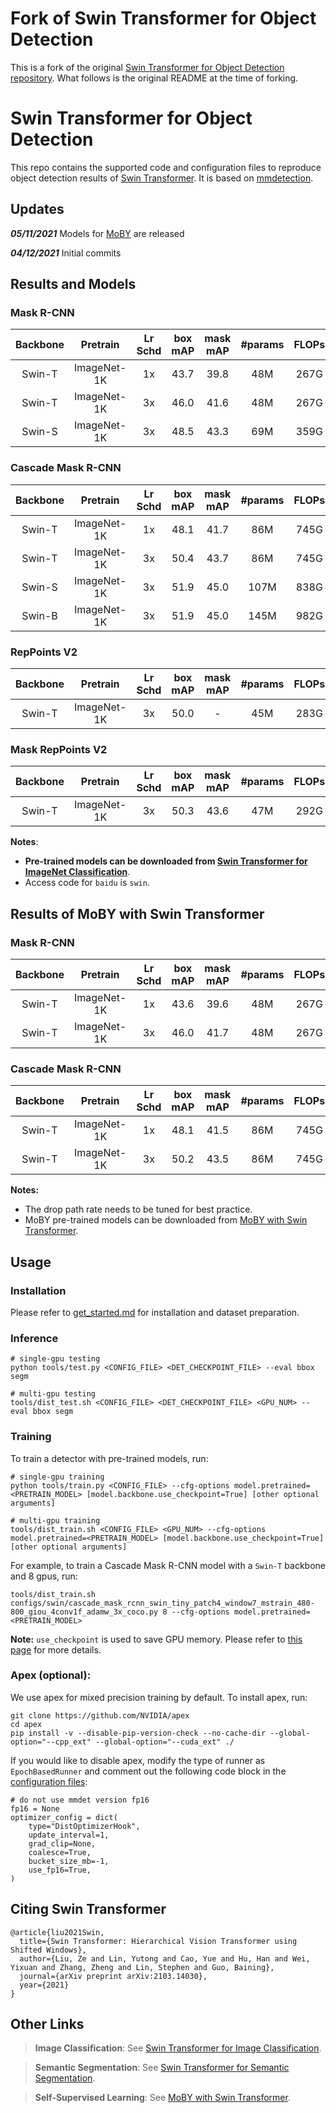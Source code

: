 # Fork of Swin Transformer for Object Detection
This is a fork of the original [Swin Transformer for Object Detection repository](https://github.com/SwinTransformer/Swin-Transformer-Object-Detection). What follows is the original README at the time of forking.

# Swin Transformer for Object Detection

This repo contains the supported code and configuration files to reproduce object detection results of [Swin Transformer](https://arxiv.org/pdf/2103.14030.pdf). It is based on [mmdetection](https://github.com/open-mmlab/mmdetection).

## Updates

***05/11/2021*** Models for [MoBY](https://github.com/SwinTransformer/Transformer-SSL) are released

***04/12/2021*** Initial commits

## Results and Models

### Mask R-CNN

| Backbone | Pretrain | Lr Schd | box mAP | mask mAP | #params | FLOPs | config | log | model |
| :---: | :---: | :---: | :---: | :---: | :---: | :---: | :---: | :---: |:---: |
| Swin-T | ImageNet-1K | 1x | 43.7 | 39.8 | 48M | 267G | [config](configs/swin/mask_rcnn_swin_tiny_patch4_window7_mstrain_480-800_adamw_1x_coco.py) | [github](https://github.com/SwinTransformer/storage/releases/download/v1.0.3/mask_rcnn_swin_tiny_patch4_window7_1x.log.json)/[baidu](https://pan.baidu.com/s/1bYZk7BIeFEozjRNUesxVWg) | [github](https://github.com/SwinTransformer/storage/releases/download/v1.0.3/mask_rcnn_swin_tiny_patch4_window7_1x.pth)/[baidu](https://pan.baidu.com/s/19UOW0xl0qc-pXQ59aFKU5w) |
| Swin-T | ImageNet-1K | 3x | 46.0 | 41.6 | 48M | 267G | [config](configs/swin/mask_rcnn_swin_tiny_patch4_window7_mstrain_480-800_adamw_3x_coco.py) | [github](https://github.com/SwinTransformer/storage/releases/download/v1.0.2/mask_rcnn_swin_tiny_patch4_window7.log.json)/[baidu](https://pan.baidu.com/s/1Te-Ovk4yaavmE4jcIOPAaw) | [github](https://github.com/SwinTransformer/storage/releases/download/v1.0.2/mask_rcnn_swin_tiny_patch4_window7.pth)/[baidu](https://pan.baidu.com/s/1YpauXYAFOohyMi3Vkb6DBg) |
| Swin-S | ImageNet-1K | 3x | 48.5 | 43.3 | 69M | 359G | [config](configs/swin/mask_rcnn_swin_small_patch4_window7_mstrain_480-800_adamw_3x_coco.py) | [github](https://github.com/SwinTransformer/storage/releases/download/v1.0.2/mask_rcnn_swin_small_patch4_window7.log.json)/[baidu](https://pan.baidu.com/s/1ymCK7378QS91yWlxHMf1yw) | [github](https://github.com/SwinTransformer/storage/releases/download/v1.0.2/mask_rcnn_swin_small_patch4_window7.pth)/[baidu](https://pan.baidu.com/s/1V4w4aaV7HSjXNFTOSA6v6w) |

### Cascade Mask R-CNN

| Backbone | Pretrain | Lr Schd | box mAP | mask mAP | #params | FLOPs | config | log | model |
| :---: | :---: | :---: | :---: | :---: | :---: | :---: | :---: | :---: |:---: |
| Swin-T | ImageNet-1K | 1x | 48.1 | 41.7 | 86M | 745G | [config](configs/swin/cascade_mask_rcnn_swin_tiny_patch4_window7_mstrain_480-800_giou_4conv1f_adamw_1x_coco.py) | [github](https://github.com/SwinTransformer/storage/releases/download/v1.0.3/cascade_mask_rcnn_swin_tiny_patch4_window7_1x.log.json)/[baidu](https://pan.baidu.com/s/1x4vnorYZfISr-d_VUSVQCA) | [github](https://github.com/SwinTransformer/storage/releases/download/v1.0.3/cascade_mask_rcnn_swin_tiny_patch4_window7_1x.pth)/[baidu](https://pan.baidu.com/s/1vFwbN1iamrtwnQSxMIW4BA) |
| Swin-T | ImageNet-1K | 3x | 50.4 | 43.7 | 86M | 745G | [config](configs/swin/cascade_mask_rcnn_swin_tiny_patch4_window7_mstrain_480-800_giou_4conv1f_adamw_3x_coco.py) | [github](https://github.com/SwinTransformer/storage/releases/download/v1.0.2/cascade_mask_rcnn_swin_tiny_patch4_window7.log.json)/[baidu](https://pan.baidu.com/s/1GW_ic617Ak_NpRayOqPSOA) | [github](https://github.com/SwinTransformer/storage/releases/download/v1.0.2/cascade_mask_rcnn_swin_tiny_patch4_window7.pth)/[baidu](https://pan.baidu.com/s/1i-izBrODgQmMwTv6F6-x3A) |
| Swin-S | ImageNet-1K | 3x | 51.9 | 45.0 | 107M | 838G | [config](configs/swin/cascade_mask_rcnn_swin_small_patch4_window7_mstrain_480-800_giou_4conv1f_adamw_3x_coco.py) | [github](https://github.com/SwinTransformer/storage/releases/download/v1.0.2/cascade_mask_rcnn_swin_small_patch4_window7.log.json)/[baidu](https://pan.baidu.com/s/17Vyufk85vyocxrBT1AbavQ) | [github](https://github.com/SwinTransformer/storage/releases/download/v1.0.2/cascade_mask_rcnn_swin_small_patch4_window7.pth)/[baidu](https://pan.baidu.com/s/1Sv9-gP1Qpl6SGOF6DBhUbw) |
| Swin-B | ImageNet-1K | 3x | 51.9 | 45.0 | 145M | 982G | [config](configs/swin/cascade_mask_rcnn_swin_base_patch4_window7_mstrain_480-800_giou_4conv1f_adamw_3x_coco.py) | [github](https://github.com/SwinTransformer/storage/releases/download/v1.0.2/cascade_mask_rcnn_swin_base_patch4_window7.log.json)/[baidu](https://pan.baidu.com/s/1UZAR39g-0kE_aGrINwfVHg) | [github](https://github.com/SwinTransformer/storage/releases/download/v1.0.2/cascade_mask_rcnn_swin_base_patch4_window7.pth)/[baidu](https://pan.baidu.com/s/1tHoC9PMVnldQUAfcF6FT3A) |

### RepPoints V2

| Backbone | Pretrain | Lr Schd | box mAP | mask mAP | #params | FLOPs |
| :---: | :---: | :---: | :---: | :---: | :---: | :---: |
| Swin-T | ImageNet-1K | 3x | 50.0 | - | 45M | 283G |

### Mask RepPoints V2

| Backbone | Pretrain | Lr Schd | box mAP | mask mAP | #params | FLOPs |
| :---: | :---: | :---: | :---: | :---: | :---: | :---: |
| Swin-T | ImageNet-1K | 3x | 50.3 | 43.6 | 47M | 292G |

**Notes**: 

- **Pre-trained models can be downloaded from [Swin Transformer for ImageNet Classification](https://github.com/microsoft/Swin-Transformer)**.
- Access code for `baidu` is `swin`.

## Results of MoBY with Swin Transformer

### Mask R-CNN

| Backbone | Pretrain | Lr Schd | box mAP | mask mAP | #params | FLOPs | config | log | model |
| :---: | :---: | :---: | :---: | :---: | :---: | :---: | :---: | :---: |:---: |
| Swin-T | ImageNet-1K | 1x | 43.6 | 39.6 | 48M | 267G | [config](configs/swin/mask_rcnn_swin_tiny_patch4_window7_mstrain_480-800_adamw_1x_coco.py) | [github](https://github.com/SwinTransformer/storage/releases/download/v1.0.3/moby_mask_rcnn_swin_tiny_patch4_window7_1x.log.json)/[baidu](https://pan.baidu.com/s/1P5gCIfLUQ64jbVMOom0H3w) | [github](https://github.com/SwinTransformer/storage/releases/download/v1.0.3/moby_mask_rcnn_swin_tiny_patch4_window7_1x.pth)/[baidu](https://pan.baidu.com/s/1xGRihuIrGVreFKn5eJ6oTg) |
| Swin-T | ImageNet-1K | 3x | 46.0 | 41.7 | 48M | 267G | [config](configs/swin/mask_rcnn_swin_tiny_patch4_window7_mstrain_480-800_adamw_3x_coco.py) | [github](https://github.com/SwinTransformer/storage/releases/download/v1.0.3/moby_mask_rcnn_swin_tiny_patch4_window7_3x.log.json)/[baidu](https://pan.baidu.com/s/17WAhUmhAam1of3hXOu-wtA) | [github](https://github.com/SwinTransformer/storage/releases/download/v1.0.3/moby_mask_rcnn_swin_tiny_patch4_window7_3x.pth)/[baidu](https://pan.baidu.com/s/1MSj8cC1wlQU1QaXCdKrzeA) |

### Cascade Mask R-CNN

| Backbone | Pretrain | Lr Schd | box mAP | mask mAP | #params | FLOPs | config | log | model |
| :---: | :---: | :---: | :---: | :---: | :---: | :---: | :---: | :---: |:---: |
| Swin-T | ImageNet-1K | 1x | 48.1 | 41.5 | 86M | 745G | [config](configs/swin/cascade_mask_rcnn_swin_tiny_patch4_window7_mstrain_480-800_giou_4conv1f_adamw_1x_coco.py) | [github](https://github.com/SwinTransformer/storage/releases/download/v1.0.3/moby_cascade_mask_rcnn_swin_tiny_patch4_window7_1x.log.json)/[baidu](https://pan.baidu.com/s/1eOdq1rvi0QoXjc7COgiM7A) | [github](https://github.com/SwinTransformer/storage/releases/download/v1.0.3/moby_cascade_mask_rcnn_swin_tiny_patch4_window7_1x.pth)/[baidu](https://pan.baidu.com/s/1-gbY-LExbf0FgYxWWs8OPg) |
| Swin-T | ImageNet-1K | 3x | 50.2 | 43.5 | 86M | 745G | [config](configs/swin/cascade_mask_rcnn_swin_tiny_patch4_window7_mstrain_480-800_giou_4conv1f_adamw_3x_coco.py) | [github](https://github.com/SwinTransformer/storage/releases/download/v1.0.3/moby_cascade_mask_rcnn_swin_tiny_patch4_window7_3x.log.json)/[baidu](https://pan.baidu.com/s/1zEFXHYjEiXUCWF1U7HR5Zg) | [github](https://github.com/SwinTransformer/storage/releases/download/v1.0.3/moby_cascade_mask_rcnn_swin_tiny_patch4_window7_3x.pth)/[baidu](https://pan.baidu.com/s/1FMmW0GOpT4MKsKUrkJRgeg) |

**Notes:**

- The drop path rate needs to be tuned for best practice.
- MoBY pre-trained models can be downloaded from [MoBY with Swin Transformer](https://github.com/SwinTransformer/Transformer-SSL).

## Usage

### Installation

Please refer to [get_started.md](https://github.com/open-mmlab/mmdetection/blob/master/docs/get_started.md) for installation and dataset preparation.

### Inference
```
# single-gpu testing
python tools/test.py <CONFIG_FILE> <DET_CHECKPOINT_FILE> --eval bbox segm

# multi-gpu testing
tools/dist_test.sh <CONFIG_FILE> <DET_CHECKPOINT_FILE> <GPU_NUM> --eval bbox segm
```

### Training

To train a detector with pre-trained models, run:
```
# single-gpu training
python tools/train.py <CONFIG_FILE> --cfg-options model.pretrained=<PRETRAIN_MODEL> [model.backbone.use_checkpoint=True] [other optional arguments]

# multi-gpu training
tools/dist_train.sh <CONFIG_FILE> <GPU_NUM> --cfg-options model.pretrained=<PRETRAIN_MODEL> [model.backbone.use_checkpoint=True] [other optional arguments] 
```
For example, to train a Cascade Mask R-CNN model with a `Swin-T` backbone and 8 gpus, run:
```
tools/dist_train.sh configs/swin/cascade_mask_rcnn_swin_tiny_patch4_window7_mstrain_480-800_giou_4conv1f_adamw_3x_coco.py 8 --cfg-options model.pretrained=<PRETRAIN_MODEL> 
```

**Note:** `use_checkpoint` is used to save GPU memory. Please refer to [this page](https://pytorch.org/docs/stable/checkpoint.html) for more details.


### Apex (optional):
We use apex for mixed precision training by default. To install apex, run:
```
git clone https://github.com/NVIDIA/apex
cd apex
pip install -v --disable-pip-version-check --no-cache-dir --global-option="--cpp_ext" --global-option="--cuda_ext" ./
```
If you would like to disable apex, modify the type of runner as `EpochBasedRunner` and comment out the following code block in the [configuration files](configs/swin):
```
# do not use mmdet version fp16
fp16 = None
optimizer_config = dict(
    type="DistOptimizerHook",
    update_interval=1,
    grad_clip=None,
    coalesce=True,
    bucket_size_mb=-1,
    use_fp16=True,
)
```

## Citing Swin Transformer
```
@article{liu2021Swin,
  title={Swin Transformer: Hierarchical Vision Transformer using Shifted Windows},
  author={Liu, Ze and Lin, Yutong and Cao, Yue and Hu, Han and Wei, Yixuan and Zhang, Zheng and Lin, Stephen and Guo, Baining},
  journal={arXiv preprint arXiv:2103.14030},
  year={2021}
}
```

## Other Links

> **Image Classification**: See [Swin Transformer for Image Classification](https://github.com/microsoft/Swin-Transformer).

> **Semantic Segmentation**: See [Swin Transformer for Semantic Segmentation](https://github.com/SwinTransformer/Swin-Transformer-Semantic-Segmentation).

> **Self-Supervised Learning**: See [MoBY with Swin Transformer](https://github.com/SwinTransformer/Transformer-SSL).
